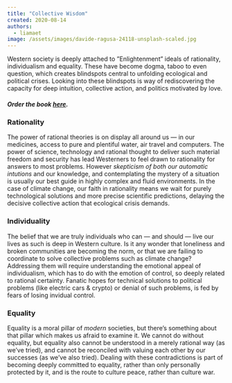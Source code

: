 ```yaml
---
title: "Collective Wisdom"
created: 2020-08-14
authors: 
  - liamaet
image: /assets/images/davide-ragusa-24118-unsplash-scaled.jpg
---
```


Western society is deeply attached to ”Enlightenment” ideals of rationality, individualism and equality. These have become dogma, taboo to even question, which creates blindspots central to unfolding ecological and political crises. Looking into these blindspots is way of rediscovering the capacity for deep intuition, collective action, and politics motivated by love.

##### Order the book [here](https://www.amazon.co.uk/Collective-Wisdom-West-shadows-Enlightenment/dp/1914568028/ref=zg_bsnr_277260_48?_encoding=UTF8&psc=1&refRID=AT9J9VZHT22WMQ6TGRX8).

### Rationality

The power of rational theories is on display all around us — in our medicines, access to pure and plentiful water, air travel and computers. The power of science, technology and rational thought to deliver such material freedom and security has lead Westerners to feel drawn to rationality for answers to most problems. However _skepticism of both our automatic intutions_ and our knowledge, and contemplating the mystery of a situation is usually our best guide in highly complex and fluid environments. In the case of climate change, our faith in rationality means we wait for purely technological solutions and more precise scientific predictions, delaying the decisive collective action that ecological crisis demands.

### Individuality

The belief that we are truly individuals who can — and should — live our lives as such is deep in Western culture. Is it any wonder that loneliness and broken communities are becoming the norm, or that we are failing to coordinate to solve collective problems such as climate change? Addressing them will require understanding the emotional appeal of individualism, which has to do with the emotion of control, so deeply related to rational certainty. Fanatic hopes for technical solutions to political problems (like electric cars & crypto) or denial of such problems, is fed by fears of losing invidual control.

### Equality

Equality is a moral pillar of _modern_ societies, but there’s something about that pillar which makes us afraid to examine it. We cannot do without equality, but equality also cannot be understood in a merely rational way (as we’ve tried), and cannot be reconciled with valuing each other by our successes (as we’ve also tried). Dealing with these contradictions is part of becoming deeply committed to equality, rather than only personally protected by it, and is the route to culture peace, rather than culture war.